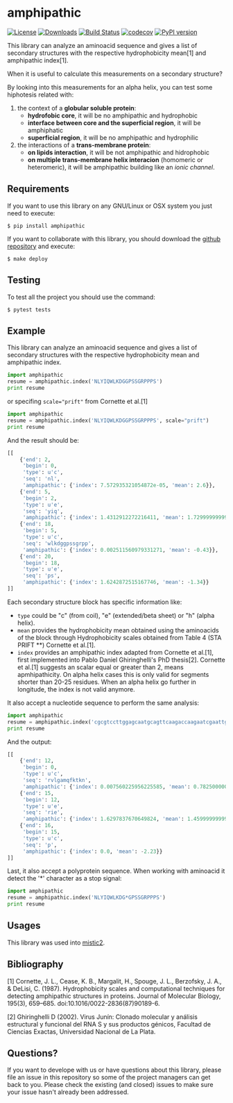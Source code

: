 amphipathic
===========

[![License](https://img.shields.io/pypi/l/amphipathic.svg)](https://raw.githubusercontent.com/ecolell/amphipathic/master/LICENSE) [![Downloads](https://img.shields.io/pypi/dm/amphipathic.svg)](https://pypi.python.org/pypi/amphipathic/) [![Build Status](https://travis-ci.org/ecolell/amphipathic.svg?branch=master)](https://travis-ci.org/ecolell/amphipathic) [![codecov](https://codecov.io/gh/ecolell/amphipathic/branch/master/graph/badge.svg?token=FPXEECKF05)](https://codecov.io/gh/ecolell/amphipathic) [![PyPI version](https://badge.fury.io/py/amphipathic.svg)](http://badge.fury.io/py/amphipathic)

This library can analyze an aminoacid sequence and gives a list of secondary structures with the respective hydrophobicity mean[1] and amphipathic index[1].

When it is useful to calculate this measurements on a secondary structure?

By looking into this measurements for an alpha helix, you can test some hiphotesis related with:

1. the context of a **globular soluble protein**:
    - **hydrofobic core**, it will be no amphipathic and hydrophobic
    - **interface between core and the superficial region**, it will be amphiphatic
    - **superficial region**, it will be no amphipathic and hydrophilic
2. the interactions of a **trans-membrane protein**:
    - **on lipids interaction**, it will be not amphipathic and hidrophobic
    - **on multiple trans-membrane helix interacion** (homomeric or heteromeric), it will be amphipathic building like an *ionic channel*.


Requirements
------------

If you want to use this library on any GNU/Linux or OSX system you just need to execute:

    $ pip install amphipathic


If you want to collaborate with this library, you should download the [github repository](https://github.com/ecolell/amphipathic) and execute:

    $ make deploy


Testing
-------

To test all the project you should use the command:

    $ pytest tests


Example
-------

This library can analyze an aminoacid sequence and gives a list of secondary structures with the respective hydrophobicity mean and amphipathic index.

```python
import amphipathic
resume = amphipathic.index('NLYIQWLKDGGPSSGRPPPS')
print resume
```

or specifing `scale="prift"` from Cornette et al.[1]

```python
import amphipathic
resume = amphipathic.index('NLYIQWLKDGGPSSGRPPPS', scale="prift")
print resume
```


And the result should be:

```python
[[
    {'end': 2,
     'begin': 0,
     'type': u'c',
     'seq': 'nl',
     'amphipathic': {'index': 7.572935321054872e-05, 'mean': 2.6}},
    {'end': 5,
     'begin': 2,
     'type': u'e',
     'seq': 'yiq',
     'amphipathic': {'index': 1.4312912272216411, 'mean': 1.7299999999999998}},
    {'end': 18,
     'begin': 5,
     'type': u'c',
     'seq': 'wlkdggpssgrpp',
     'amphipathic': {'index': 0.002511560979331271, 'mean': -0.43}},
    {'end': 20,
     'begin': 18,
     'type': u'e',
     'seq': 'ps',
     'amphipathic': {'index': 1.6242872515167746, 'mean': -1.34}}
]]
```

Each secondary structure block has specific information like:

  - `type` could be "c" (from coil), "e" (extended/beta sheet) or "h" (alpha helix).
  - `mean` provides the hydrophobicity mean obtained using the aminoacids of the block through Hydrophobicity scales obtained from Table 4 (STA PRIFT **) Cornette et al.[1].
  - `index` provides an amphipathic index adapted from Cornette et al.[1], first implemented into Pablo Daniel Ghiringhelli's PhD thesis[2]. Cornette et al.[1] suggests an scalar equal or greater than 2, means apmhipathicity. On alpha helix cases this is only valid for segments shorter than 20-25 residues. When an alpha helix go further in longitude, the index is not valid anymore.

It also accept a nucleotide sequence to perform the same analysis:

```python
import amphipathic
resume = amphipathic.index('cgcgtccttggagcaatgcagttcaagaccaagaatcgaattgaacctgt')
print resume
```

And the output:

```python
[[
    {'end': 12,
     'begin': 0,
     'type': u'c',
     'seq': 'rvlgamqfktkn',
     'amphipathic': {'index': 0.007560225956225585, 'mean': 0.7825000000000001}},
    {'end': 15,
     'begin': 12,
     'type': u'e',
     'seq': 'rie',
     'amphipathic': {'index': 1.6297837670649824, 'mean': 1.4599999999999997}},
    {'end': 16,
     'begin': 15,
     'type': u'c',
     'seq': 'p',
     'amphipathic': {'index': 0.0, 'mean': -2.23}}
]]
```

Last, it also accept a polyprotein sequence. When working with aminoacid it detect the '*' character as a stop signal:

```python
import amphipathic
resume = amphipathic.index('NLYIQWLKDG*GPSSGRPPPS') 
print resume
```

Usages
------

This library was used into [mistic2](https://mistic2.leloir.org.ar).


Bibliography
------------

[1] Cornette, J. L., Cease, K. B., Margalit, H., Spouge, J. L., Berzofsky, J. A., & DeLisi, C. (1987). Hydrophobicity scales and computational techniques for detecting amphipathic structures in proteins. Journal of Molecular Biology, 195(3), 659–685. doi:10.1016/0022-2836(87)90189-6.

[2] Ghiringhelli D (2002). Virus Junín: Clonado molecular y análisis estructural y funcional del RNA S y sus productos génicos, Facultad de Ciencias Exactas, Universidad Nacional de La Plata.


Questions?
----------

If you want to develope with us or have questions about this library, please file an issue in this repository so some of the project managers can get back to you. Please check the existing (and closed) issues to make sure your issue hasn't already been addressed.
